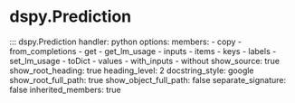 # dspy.Prediction

::: dspy.Prediction
    handler: python
    options:
        members:
            - copy
            - from_completions
            - get
            - get_lm_usage
            - inputs
            - items
            - keys
            - labels
            - set_lm_usage
            - toDict
            - values
            - with_inputs
            - without
        show_source: true
        show_root_heading: true
        heading_level: 2
        docstring_style: google
        show_root_full_path: true
        show_object_full_path: false
        separate_signature: false
        inherited_members: true
